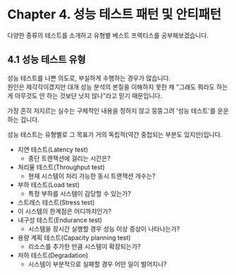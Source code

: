 # Chapter 4. 성능 테스트 패턴 및 안티패턴

다양한 종류의 테스트를 소개하고 유형별 베스트 프랙티스를 공부해보겠습니다.

## 4.1 성능 테스트 유형
성능 테스트를 나쁜 의도로, 부실하게 수행하는 경우가 많습니다.    
원인은 제각각이겠지만 대개 성능 분석의 본질을 이해하지 못한 채 "그래도 뭐라도 하는 게 아무것도 안 하는 것보단 낫지 않나"라고 믿기 때문입니다.

가장 흔히 저지르는 실수는 구체적인 내용을 정하지 않고 뭉뚱그려 '성능 테스트'를 운운하는 겁니다.

성능 테스트는 유형별로 그 목표가 거의 독립적(약간 중첩되는 부분도 있지만)입니다.

- 지연 테스트(Latency test)
  - 종단 트랜잭션에 걸리는 시간은?
- 처리율 테스트(Throughput test)
  - 현재 시스템이 처리 가능한 동시 트랜잭션 개수는?
- 부하 테스트(Load test)
  - 특정 부하를 시스템이 감당할 수 있는가?
-  스트레스 테스트(Stress test)
  - 이 시스템의 한계점은 어디까지인가?
- 내구성 테스트(Endurance test)
  - 시스템을 장시간 실행할 경우 성능 이상 증상이 나타나는가?
- 용량 계획 테스트(Capacity planning test)
  - 리소스를 추가한 만큼 시스템이 확장되는가?
- 저하 테스트(Degradation)
  - 시스템이 부분적으로 실패할 경우 어떤 일이 벌어지나?
